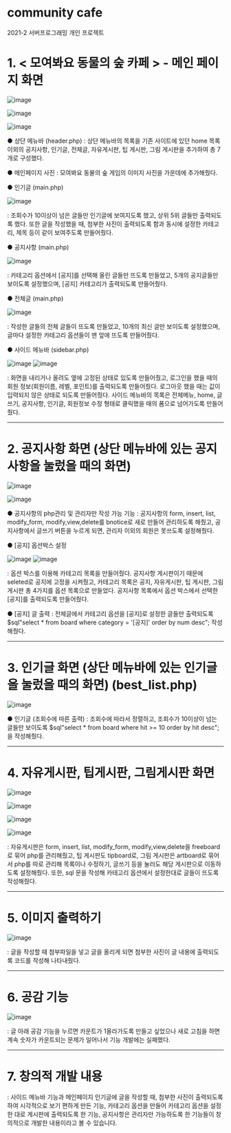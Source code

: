 # community cafe 

2021-2 서버프로그래밍 개인 프로젝트 

<b><h1> 1. < 모여봐요 동물의 숲 카페 > - 메인 페이지 화면</h1></b>


![image](https://user-images.githubusercontent.com/92281453/231516635-84c296cf-11a5-42a1-9642-82a1d9e7bb3b.png)

![image](https://user-images.githubusercontent.com/92281453/231516612-9101f0a1-84ef-496c-a204-0ab3de273acb.png)

![image](https://user-images.githubusercontent.com/92281453/231516690-041e1459-b8a6-4b7b-822c-1f139974a0f7.png)



● 상단 메뉴바 (header.php)
:  상단 메뉴바의 목록을 기존 사이트에 있던 home 목록 이외의 공지사항, 인기글, 전체글, 자유게시판, 팁 게시판, 그림 게시판을 추가하여 총 7개로 구성했다. 



● 메인페이지 사진 
:  모여봐요 동물의 숲 게임의 이미지 사진을 가운데에 추가해줬다.



● 인기글 (main.php)

![image](https://user-images.githubusercontent.com/92281453/231516728-3ddb7c94-857f-4a7d-91cf-4965565ee2a0.png)


: 조회수가 10이상이 넘은 글들만 인기글에 보여지도록 했고, 상위 5위 글들만 출력되도록 했다. 또한 글을 작성했을 때, 첨부한 사진이 출력되도록 함과 동시에 설정한 카테고리, 제목 등이 같이 보여주도록 만들어줬다. 
 
 
 
● 공지사항 (main.php)

![image](https://user-images.githubusercontent.com/92281453/231516757-cded291d-8516-44cd-a385-62dac7c5857b.png)


: 카테고리 옵션에서 [공지]를 선택해 올린 글들만 뜨도록 만들었고, 5개의 공지글들만 보이도록 설정했으며, [공지] 카테고리가 출력되도록 만들어줬다. 



● 전체글  (main.php)

![image](https://user-images.githubusercontent.com/92281453/231516785-157a1428-de60-4666-a643-fec3e7567d44.png)


:  작성한 글들의 전체 글들이 뜨도록 만들었고, 10개의 최신 글만 보이도록 설정했으며, 글마다 설정한 카테고리 옵션들이 맨 앞에 뜨도록 만들어줬다. 




● 사이드 메뉴바 (sidebar.php) 

![image](https://user-images.githubusercontent.com/92281453/231516805-0c9935e5-1804-44a8-b5ff-af4dc6b9c741.png) ![image](https://user-images.githubusercontent.com/92281453/231516855-5e425d30-7bdd-40f1-b74f-69fefd4d4c4b.png)

 
: 화면을 내리거나 올려도 옆에 고정된 상태로 있도록 만들어줬고, 로그인을 했을 때의 회원 정보(회원이름, 레벨, 포인트)를 출력되도록 만들어줬다. 로그아웃 했을 때는 값이 입력되지 않은 상태로 되도록 만들어줬다. 사이드 메뉴바의 목록은 전체메뉴, home, 글쓰기, 공지사항, 인기글, 회원정보 수정 형태로 클릭했을 때의 폼으로 넘어가도록 만들어줬다. 

<hr>

<b><h1> 2. 공지사항 화면 (상단 메뉴바에 있는 공지사항을 눌렀을 때의 화면) </h1></b>

![image](https://user-images.githubusercontent.com/92281453/231516894-b88a7b50-ead4-49aa-97ed-2ef8026e38a8.png)

![image](https://user-images.githubusercontent.com/92281453/231516918-41ded395-e5be-48e5-8c78-5f294b1e3ec9.png)




● 공지사항의 php관리 및 관리자만 작성 가능 기능
: 공지사항의 form, insert, list, modify_form, modify,view,delete를 bnotice로 새로 만들어 관리하도록 해줬고, 공지사항에서 글쓰기 버튼을 누르게 되면, 관리자 이외의 회원은 못쓰도록 설정해줬다. 



● [공지] 옵션박스 설정 

![image](https://user-images.githubusercontent.com/92281453/231516932-a39dac3c-ff8c-4a64-8152-a95bc124db4f.png) ![image](https://user-images.githubusercontent.com/92281453/231516942-c33b3f2a-8632-4ebd-afe4-9e08e6aad9c1.png)


: 옵션 박스를 이용해 카테고리 목록을 만들어줬다. 공지사항 게시판이기 때문에 seleted로 공지에 고정을 시켜줬고, 카테고리 목록은 공지, 자유게시판, 팁 게시판, 그림 게시판 총 4가지를 옵션 목록으로 만들었다. 공지사항 목록에서 옵션 박스에서 선택한 [공지]를 출력되도록 만들어줬다. 



● [공지] 글 출력 
:  전체글에서 카테고리 옵션을 [공지]로 설정한 글들만 출력되도록 $sql"select * from board where category = '[공지]' order by num desc"; 작성해줬다. 


<hr>

<b><h1> 3. 인기글 화면 (상단 메뉴바에 있는 인기글을 눌렀을 때의 화면) (best_list.php)  </h1></b>

![image](https://user-images.githubusercontent.com/92281453/231516972-8e1cede9-a9df-4ce1-8c9c-a6a295d6eb63.png)




● 인기글 (조회수에 따른 출력)
: 조회수에 따라서 정렬하고, 조회수가 10이상이 넘는 글들만 보이도록 $sql"select * from board where hit >= 10 order by hit desc";을 작성해줬다. 


<hr>

<b><h1> 4. 자유게시판, 팁게시판, 그림게시판 화면 </h1></b>

![image](https://user-images.githubusercontent.com/92281453/231516996-433f1472-04f1-46dd-bb42-0d161c88e4d7.png)

![image](https://user-images.githubusercontent.com/92281453/231517013-48eb993c-77aa-49fd-9fc7-842543dfabed.png)

![image](https://user-images.githubusercontent.com/92281453/231517034-59275965-5fe5-41dc-8bd7-b1dee19a0e09.png)

![image](https://user-images.githubusercontent.com/92281453/231517058-e7c37192-1f36-4f26-8869-be114636a9de.png)

: 자유게시판은 form, insert, list, modify_form, modify,view,delete을 freeboard로 묶어 php를 관리해줬고, 팁 게시판도 tipboard로, 그림 게시판은 artboard로 묶어서 php를 따로 관리해 목록이나 수정하기, 글쓰기 등을 눌러도 해당 게시판으로 이동하도록 설정해줬다. 또한, sql 문을 작성해 카테고리 옵션에서 설정한대로 글들이 뜨도록 작성해줬다.  



<hr>


<b><h1> 5. 이미지 출력하기 </h1></b>

![image](https://user-images.githubusercontent.com/92281453/231517093-bd2aaa01-b0ea-4bf4-9f85-315e32472f33.png)

: 글을 작성할 때 첨부파일을 넣고 글을 올리게 되면 첨부한 사진이 글 내용에 출력되도록 코드를 작성해 나타내줬다. 

<hr>


<b><h1> 6. 공감 기능 </h1></b>

![image](https://user-images.githubusercontent.com/92281453/231517122-c2ef9f97-d02d-415b-892f-7ffa637f4148.png)


: 글 아래 공감 기능을 누르면 카운트가 1올라가도록 만들고 싶었으나 새로 고침을 하면 계속 숫자가 카운트되는 문제가 일어나서 기능 개발에는 실패했다. 

<hr>


<b><h1> 7. 창의적 개발 내용 </h1></b>
: 사이드 메뉴바 기능과 메인페이지 인기글에 글을 작성할 때, 첨부한 사진이 출력되도록 하여 시각적으로 보기 편하게 만든 기능, 카테고리 옵션을 만들어 카테고리 옵션을 설정한 대로 게시판에 출력되도록 한 기능, 공지사항은 관리자만 가능하도록 한 기능들이 창의적으로 개발한 내용이라고 볼 수 있습니다. 

